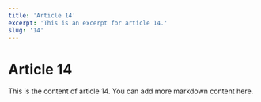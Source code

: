 ```yaml
---
title: 'Article 14'
excerpt: 'This is an excerpt for article 14.'
slug: '14'
---
```


# Article 14

This is the content of article 14. You can add more markdown content here.
